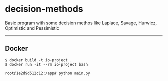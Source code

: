 # decision-methods
Basic program with some decision methos like Laplace, Savage, Hurwicz, Optimistic and Pessimistic

---

## Docker

```Shell
$ docker build -t io-project .
$ docker run -it --rm io-project bash

root@1e2d9d512c12:/app# python main.py
```